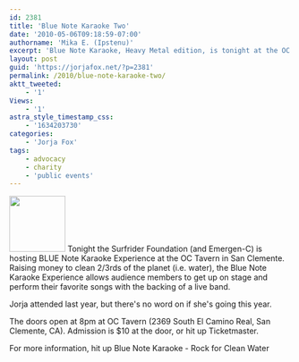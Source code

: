 ```yaml
---
id: 2381
title: 'Blue Note Karaoke Two'
date: '2010-05-06T09:18:59-07:00'
authorname: 'Mika E. (Ipstenu)'
excerpt: 'Blue Note Karaoke, Heavy Metal edition, is tonight at the OC Tavern in San Clemente. No word on Jorja''s attendance.'
layout: post
guid: 'https://jorjafox.net/?p=2381'
permalink: /2010/blue-note-karaoke-two/
aktt_tweeted:
    - '1'
Views:
    - '1'
astra_style_timestamp_css:
    - '1634203730'
categories:
    - 'Jorja Fox'
tags:
    - advocacy
    - charity
    - 'public events'
---
```


<img src="//static.jorjafox.net/wordpress/2010/05/bluenote2-100x100.jpg" alt="" title="bluenote2" width="100" height="100" class="alignleft size-thumbnail wp-image-2382" /> Tonight the Surfrider Foundation (and Emergen-C) is hosting BLUE Note Karaoke Experience at the OC Tavern in San Clemente.  Raising money to clean 2/3rds of the planet (i.e. water), the Blue Note Karaoke Experience allows audience members to get up on stage and perform their favorite songs with the backing of a live band.

Jorja attended last year, but there's no word on if she's going this year.

The doors open at 8pm at OC Tavern (2369 South El Camino Real, San Clemente, CA).  Admission is $10 at the door, or hit up Ticketmaster.

For more information, hit up Blue Note Karaoke - Rock for Clean Water
